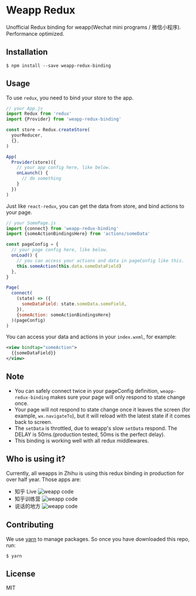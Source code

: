 # Weapp Redux
Unofficial Redux binding for weapp(Wechat mini programs / 微信小程序).
Performance optimized.

## Installation
```
$ npm install --save weapp-redux-binding
```

## Usage

To use `redux`, you need to bind your store to the app.
```javascript
// your App.js
import Redux from 'redux'
import {Provider} from 'weapp-redux-binding'

const store = Redux.createStore(
  yourReducer,
  {},
)

App(
  Provider(store)({
    // your app config here, like below.
    onLaunch() {
      // do something
    }
  })
)
```

Just like `react-redux`, you can get the data from store, and bind actions to your page.
```javascript
// your SomePage.js
import {connect} from 'weapp-redux-binding'
import {someActionBindingsHere} from 'actions/someData'

const pageConfig = {
  // your page config here, like below.
  onLoad() {
    // you can access your actions and data in pageConfig like this.
    this.someAction(this.data.someDataField)
  },
}

Page(
  connect(
    (state) => ({
      someDataField: state.someData.someField,
    }),
    {someAction: someActionBindingsHere}
  )(pageConfig)
)
```

You can access your data and actions in your `index.wxml`, for example:
```xml
<view bindtap="someAction">
  {{someDataField}}
</view>
```

## Note
- You can safely connect twice in your pageConfig definition, `weapp-redux-binding` makes sure your page will only respond to state change once.
- Your page will not respond to state change once it leaves the screen (for example, `wx.navigateTo`), but it will reload with the latest state if it comes back to screen.
- The `setData` is throttled, due to weapp's slow `setData` respond. The DELAY is 50ms.(production tested, 50ms is the perfect delay).
- This binding is working well with all redux middlewares. 

## Who is using it?
Currently, all weapps in Zhihu is using this redux binding in production for over half year. Those apps are:

- 知乎 Live ![weapp code](https://zhstatic.zhihu.com/zWechat/live-wechat-app-code.jpg)
- 知乎训练营 ![weapp code](https://zhstatic.zhihu.com/zWechat/alchemy-wechat-app-code.jpg)
- 说话的地方 ![weapp code](https://zhstatic.zhihu.com/zWechat/tinker-wechat-app-code.jpg)

## Contributing
We use [yarn](https://yarnpkg.com) to manage packages. So once you have downloaded this repo, run:
```
$ yarn
```

## License
MIT
